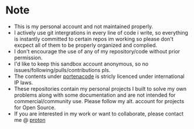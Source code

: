 # Note
- This is my personal account and not maintained properly.
- I actively use git intergrations in every line of code i write, so everything is instantly committed to certain repos im working so please don't excpect all of them to be properly organized and complied.
- I don't encourage the use of any of my repository/code without prior permission.
- I'd like to keep this sandbox account anonymous, so no issues/following/pulls/contributions pls.
- The contents under [portenacode](https://github.com/orgs/portenacode/) is stricly licenced under international IP laws.
- These repositories contain my personal projects I built to solve my own problems along with some documentation and are not intended for commercial/community use. Please follow my alt. account for projects for Open Source.
- If you are interested in my work or want to collaborate, please contact me @ [proton](mailto:nishantiyer@proton.me)
